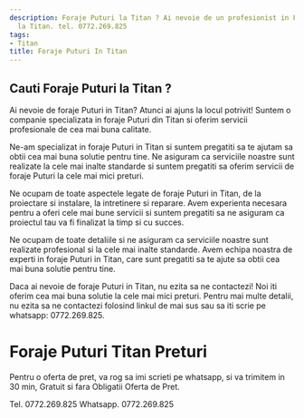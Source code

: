 ```yaml
---
description: Foraje Puturi la Titan ? Ai nevoie de un profesionist in Foraje Puturi
  la Titan. tel. 0772.269.825
tags:
- Titan
title: Foraje Puturi In Titan
---
```



## Cauti Foraje Puturi la Titan ?

Ai nevoie de foraje Puturi in Titan? Atunci ai ajuns la locul potrivit! Suntem o companie specializata in foraje Puturi din Titan si oferim servicii profesionale de cea mai buna calitate. 

Ne-am specializat in foraje Puturi in Titan si suntem pregatiti sa te ajutam sa obtii cea mai buna solutie pentru tine. Ne asiguram ca serviciile noastre sunt realizate la cele mai inalte standarde si suntem pregatiti sa oferim servicii de foraje Puturi la cele mai mici preturi. 

Ne ocupam de toate aspectele legate de foraje Puturi in Titan, de la proiectare si instalare, la intretinere si reparare. Avem experienta necesara pentru a oferi cele mai bune servicii si suntem pregatiti sa ne asiguram ca proiectul tau va fi finalizat la timp si cu succes. 

Ne ocupam de toate detaliile si ne asiguram ca serviciile noastre sunt realizate profesional si la cele mai inalte standarde. Avem echipa noastra de experti in foraje Puturi in Titan, care sunt pregatiti sa te ajute sa obtii cea mai buna solutie pentru tine. 

Daca ai nevoie de foraje Puturi in Titan, nu ezita sa ne contactezi! Noi iti oferim cea mai buna solutie la cele mai mici preturi. Pentru mai multe detalii, nu ezita sa ne contactezi folosind linkul de mai sus sau sa iti scrie pe whatsapp: 0772.269.825.

# Foraje Puturi Titan Preturi
Pentru o oferta de pret, va rog sa imi scrieti pe whatsapp, si va trimitem in 30 min, Gratuit si fara Obligatii Oferta de Pret.

Tel. 0772.269.825
Whatsapp. 0772.269.825